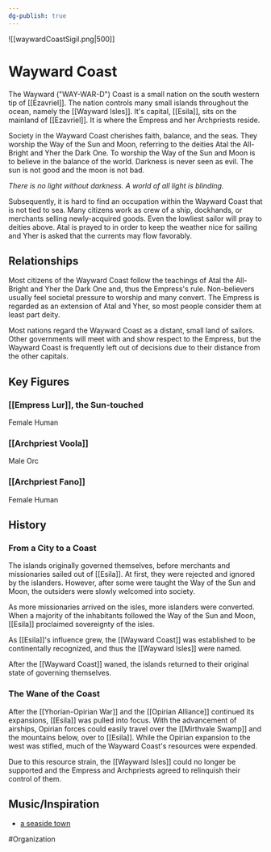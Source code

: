 ```yaml
---
dg-publish: true
---
```


![[waywardCoastSigil.png|500]]
# Wayward Coast
The Wayward ("WAY-WAR-D") Coast is a small nation on the south western tip of [[Ezavriel]]. The nation controls many small islands throughout the ocean, namely the [[Wayward Isles]]. It's capital, [[Esila]], sits on the mainland of [[Ezavriel]]. It is where the Empress and her Archpriests reside. 

Society in the Wayward Coast cherishes faith, balance, and the seas. They worship the Way of the Sun and Moon, referring to the deities Atal the All-Bright and Yher the Dark One. To worship the Way of the Sun and Moon is to believe in the balance of the world. Darkness is never seen as evil. The sun is not good and the moon is not bad. 

*There is no light without darkness.* 
*A world of all light is blinding.*

Subsequently, it is hard to find an occupation within the Wayward Coast that is not tied to sea. Many citizens work as crew of a ship, dockhands, or merchants selling newly-acquired goods. Even the lowliest sailor will pray to deities above. Atal is prayed to in order to keep the weather nice for sailing and Yher is asked that the currents may flow favorably. 

## Relationships
Most citizens of the Wayward Coast follow the teachings of Atal the All-Bright and Yher the Dark One and, thus the Empress's rule. Non-believers usually feel societal pressure to worship and many convert. The Empress is regarded as an extension of Atal and Yher, so most people consider them at least part deity.

Most nations regard the Wayward Coast as a distant, small land of sailors. Other governments will meet with and show respect to the Empress, but the Wayward Coast is frequently left out of decisions due to their distance from the other capitals.  

## Key Figures
### [[Empress Lur]], the Sun-touched
Female Human

### [[Archpriest Voola]]
Male Orc

### [[Archpriest Fano]]
Female Human

## History
### From a City to a Coast
The islands originally governed themselves, before merchants and missionaries sailed out of [[Esila]]. At first, they were rejected and ignored by the islanders. However, after some were taught the Way of the Sun and Moon, the outsiders were slowly welcomed into society. 

As more missionaries arrived on the isles, more islanders were converted. When a majority of the inhabitants followed the Way of the Sun and Moon, [[Esila]] proclaimed sovereignty of the isles. 

As [[Esila]]'s influence grew, the [[Wayward Coast]] was established to be continentally recognized, and thus the [[Wayward Isles]] were named. 

After the [[Wayward Coast]] waned, the islands returned to their original state of governing themselves. 

### The Wane of the Coast
After the [[Yhorian-Opirian War]] and the [[Opirian Alliance]] continued its expansions, [[Esila]] was pulled into focus. With the advancement of airships, Opirian forces could easily travel over the [[Mirthvale Swamp]] and the mountains below, over to [[Esila]]. While the Opirian expansion to the west was stifled, much of the Wayward Coast's resources were expended. 

Due to this resource strain, the [[Wayward Isles]] could no longer be supported and the Empress and Archpriests agreed to relinquish their control of them.

## Music/Inspiration
- [a seaside town](https://open.spotify.com/playlist/14ARRvkke5YmFYsYzKb7fV)

#Organization